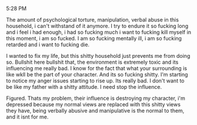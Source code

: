 5:28 PM

The amount of psychological torture, manipulation, verbal abuse in this household, i can't withstand of it anymore. I try to endure it so fucking long and i feel i had enough, i had so fucking much i want to fucking kill myself in this moment, i am so fucked. I am so fucking mentally ill, i am so fucking retarded and i want to fucking die.

I wanted to fix my life, but this shitty household just prevents me from doing so. Bullshit here bullshit that, the environment is extremely toxic and its influencing me really bad. I know for the fact that what your surrounding is like wkll be the part of your character. And its so fucking shitty. I'm starting to notice my anger issues starting to rise up. Its really bad. I don't want to be like my father with a shitty attitude. I need stop the influence.

Figured. Thats my problem, their influence is destroying my character, i'm depressed because my normal views are replaced with this shitty views they have, being verbally abusive and manipulative is the normal to them, and it isnt for me.